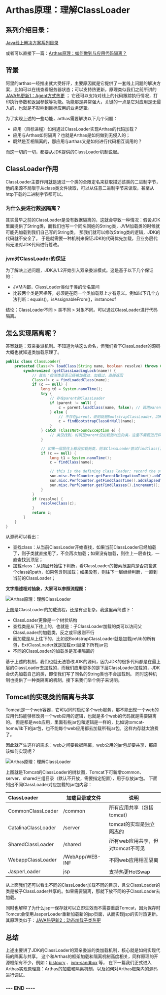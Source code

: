 # Arthas原理：理解ClassLoader

## 系列介绍目录：

[Java线上解决方案系列目录](//yeas.fun/archives/solution-contents)

或者可以直接下一篇：[Arthas原理：如何做到与应用代码隔离？](https://yeas.fun/archives/arthas-isolation)

## 背景

阿里的arthas一经推出就大受好评，主要原因就是它提供了一套线上问题的解决方案，比如可以在线查看服务器状态；可以支持热更新，原理类似我们之前所讲的[JAVA热更新1：Agent方式热更](//yeas.fun/archives/hotswap-agent)
； 它还可以支持对线上的代码跟踪执行情况，打印执行参数和返回参数等功能。功能那是异常强大，关键的一点是它对应用是无侵入的，也就是不影响到目标应用的业务逻辑。

为了实现上述的一些功能，arthas需要解决以下几个问题：

- 应用（目标进程）如何通过ClassLoader实现Arthas的代码加载？
- 应用与Arthas如何隔离？也就是Arthas是如何做到无侵入的；
- 既然是互相隔离的，那应用与arthas又是如何进行代码相互调用的？

而这一切的一切，都要从JDK提供的ClassLoader机制说起。

## ClassLoader作用

ClassLoader主要作用就是通过一个类的全限定名来获取描述该类的二进制字节，他的来源不局限于从class类文件读取，可以从任意二进制字节来读取，甚至从http下载的二进制字节都可以。

### 为什么要进行数据隔离？

其实最早之前的ClassLoader是没有数据隔离的，这就会导致一种情况：假设JDK里面提供了String类，而我们也写一个同名同姓的String类，JVM加载类的时候就可能先加载到我们自己写的String类。
那我们就可以修改String类的逻辑，JDK的代码就不安全了。
于是就需要一种机制来保证JDK的代码优先加载，且业务层代码无法对JDK代码进行篡改。

### jvm对ClassLoader的保证

为了解决上述问题，JDK从1.2开始引入双亲委派模式。这是基于以下几个保证的：

- JVM内部，ClassLoader类似于类的命名空间
- 比较两个类是否相等，必须是在同一个类加载器上才有意义。例如以下几个方法判断：equals()，isAssignableFrom()，instanceof

结论：ClassLoader不同 > 类不同 > 对象不同。可以通过ClassLoader进行代码隔离。

## 怎么实现隔离呢？

答案就是：双亲委派机制。不知道为啥这么命名，但我们看下ClassLoader的源码大概也就知道类加载原理了。

```java
public class ClassLoader{
    protected Class<?> loadClass(String name, boolean resolve) throws ClassNotFoundException {
        synchronized (getClassLoadingLock(name)) {
            // 首先：检测类是否已经被加载过，加载过，直接返回
            Class<?> c = findLoadedClass(name);
            if (c == null) {
                long t0 = System.nanoTime();
                try {
                    // 存在parent的ClassLoader
                    if (parent != null) {
                        c = parent.loadClass(name, false); // 调用parent的ClassLoader继续加载类
                    } else {
                        // 不存在parent，说明就是BootstrapClassLoader。JDK里BootstrapClassLoader是由jvm底层实现的，没有实际的类
                        c = findBootstrapClassOrNull(name);
                    }
                } catch (ClassNotFoundException e) {
                    // 类没找到，说明是parent没加载到对应的类，这里不需要进行异常处理，继续后续逻辑
                }

                // 如果一层层往上都没加载到类，则本ClassLoader尝试findClass()查找类
                if (c == null) {
                    long t1 = System.nanoTime();
                    c = findClass(name);

                    // this is the defining class loader; record the stats
                    sun.misc.PerfCounter.getParentDelegationTime().addTime(t1 - t0);
                    sun.misc.PerfCounter.getFindClassTime().addElapsedTimeFrom(t1);
                    sun.misc.PerfCounter.getFindClasses().increment();
                }
            }
            if (resolve) {
                resolveClass(c);
            }
            return c;
        }
    }
}
```

从源码可以看出：

- 查找class：从当前ClassLoader开始查找，如果当前ClassLoader已经加载了，则子类就直接用了，不会再次加载；如果没有加载，则往上一层查找，一直查找到顶层；
- 加载class：从顶层开始往下判断，看ClassLoader的搜索范围内是否包含这个class的path，如果包含则加载；如果没有，则往下一层继续判断，一直到当前的ClassLoader；

**文字描述相对抽象，大家可以参照流程图：**

![Arthas原理：理解ClassLoader](https://oss.yeas.fun/halo-yeas/arthas-classloader1_1642839277016.png)

上图是ClassLoader的加载流程，还是有点复杂，我这里再简述下：

- ClassLoader更像是一个树状结构
- 查找类是从下往上的，也就是：子ClassLoader加载的类可以访问父ClassLoader的加载类，反之或平级则不行
- 而加载是从上往下的，比如说BootstrapClassLoader就是加载jre\lib的所有包，ExtClassLoader就是加载ext目录下所有jar包
- 不同的ClassLoader的加载类是互相隔离的

基于上述的机制，我们也就无法篡改JDK的源码，因为JDK的很多代码都是在最上层的ClassLoader去加载的，而我们应用更多的是下层ClassLoader加载的，JDK会优先加载自己的类，即使我们写了同名的String类也不会加载到。
同时这种机制也提供了一种类隔离的机制，接下来我们举个例子来说明。

## Tomcat的实现类的隔离与共享

Tomcat是一个web容器，它可以同时启动多个web服务，那不能出现一个web的应用代码能够修改另一个web应用的逻辑，也就是多个web的代码就是需要隔离的。
但是都是web应用，里面有些jar包和逻辑是一样的，比如说tomcat-home/lib下的jar包，也不能每个web应用都去加载所有jar包，这样内存就太浪费了。

因此就产生这样的需求：web之间要数据隔离，web公用的jar包却要共享，那应该如何实现呢？

![Arthas原理：理解ClassLoader](https://oss.yeas.fun/halo-yeas/arthas-classloader2_1642839277016.png)

上图就是Tomcat的ClassLoader的树状图，Tomcat下可新增common、server、shared三组目录（默认不开放，需要指定配置），用于存放jar包。 下面列出不同ClassLoader对应加载的jar包内容：

| ClassLoader         | 加载目录或文件         | 说明                    |
|:--------------------|-----------------|-----------------------|
| CommonClassLoader   | /common         | 所有应用共享（包括tomcat）      |
| CatalinaClassLoader | /server         | tomcat的实现是独立隔离的       |
| SharedClassLoader   | /shared         | 所有web应用共享，但对tomcat不可见 |
| WebappClassLoader   | /WebApp/WEB-INF | 不同web应用相互隔离           |
| JasperLoader        | jsp             | 支持热更HotSwap           |

从上面我们还可以看出不同的ClassLoader加载不同的目录，且父ClassLoader的类是被子ClassLoader共享的。如果需要隔离，那就下放不同的子ClassLoader去加载。

同时也解释了为什么jsp一保存就可以立即生效而不需要重启Tomcat，因为保存时Tomcat会使用JasperLoader重新加载新的jsp页面，从而实现jsp的实时热更新。
其原理类似于：[JAVA热更新2：动态加载子类热更](//yeas.fun/archives/java-hotswap-compile)

## 总结

上述主要讲了JDK的ClassLoader的双亲委派的类加载机制，核心就是如何实现代码的隔离与共享。
这个和Arthas的框架加载和隔离机制高度相关，同样原理的开源框架有不少，例如：[bistoury](https://github.com/qunarcorp/bistoury)
、[jvm-sandbox](https://github.com/alibaba/jvm-sandbox) 等， 在下一篇我们正式进入Arthas实现原理篇：Arthas的加载和隔离机制，以及如何对Arthas框架内的源码进行调试。

### --- END ----